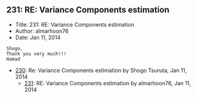 ## 231: RE: Variance Components estimation

- Title: 231: RE: Variance Components estimation
- Author: almarhoon76
- Date: Jan 11, 2014

```
Shogo,
Thank you very much!!!
Hamad
```

- [230](0230.md): Re: Variance Components estimation by Shogo Tsuruta, Jan 11, 2014
    - [231](0231.md): RE: Variance Components estimation by almarhoon76, Jan 11, 2014
